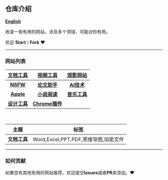 ## 仓库介绍 
[**English**](assets/English.md)

收录一些有用的网站，涉及多个领域，可能对你有用。

欢迎 **Start** / **Fork** :heart:

---

### 网站列表

|[文档工具](docs/document.md)|[视频工具](docs/video.md)|[观影网站](docs/movie.md)|
|:---:|:---:|:---:|
|[**NSFW**](docs/nsfw.md)|[**论文助手**](docs/thesis.md)|[**AI技术**](docs/ai.md)|
|[**Apple**](docs/apple.md)|[**小说阅读**](docs/novel.md)|[**音乐工具**](docs/music.md)|
|[**设计工具**](docs/design.md)|[**Chrome插件**](docs/chrome_plugin.md)||

<br>

|主题|标签|
|:---:|:---:|
|**文档工具**|Word,Excel,PPT,PDF,思维导图,加密文件|


---

### 如何贡献
如果您有其他有用的网站推荐，欢迎提交**Issues**或者**PR**来添加。:heart:
